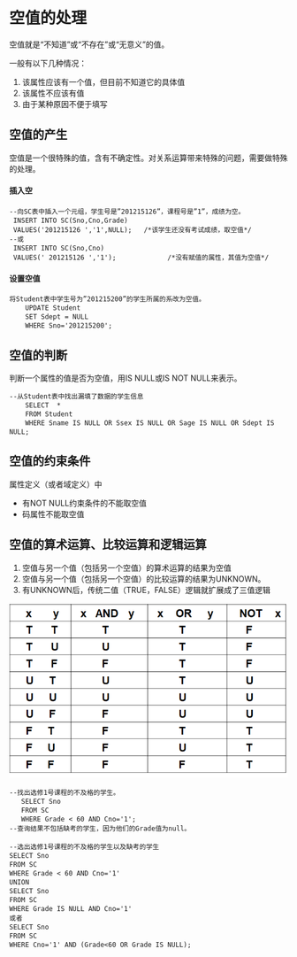 # 空值的处理

空值就是“不知道”或“不存在”或“无意义”的值。 

一般有以下几种情况： 

1. 该属性应该有一个值，但目前不知道它的具体值 
2. 该属性不应该有值 
3. 由于某种原因不便于填写

## 空值的产生 

空值是一个很特殊的值，含有不确定性。对关系运算带来特殊的问题，需要做特殊的处理。

#### 插入空

```text
--向SC表中插入一个元组，学生号是”201215126”，课程号是”1”，成绩为空。
 INSERT INTO SC(Sno,Cno,Grade)
 VALUES('201215126 ','1',NULL);   /*该学生还没有考试成绩，取空值*/
--或
 INSERT INTO SC(Sno,Cno)
 VALUES(' 201215126 ','1');             /*没有赋值的属性，其值为空值*/

```

#### 设置空值

```text
将Student表中学生号为”201215200”的学生所属的系改为空值。
	UPDATE Student
	SET Sdept = NULL
	WHERE Sno='201215200';
```

## 空值的判断 

判断一个属性的值是否为空值，用IS NULL或IS NOT NULL来表示。

```text
--从Student表中找出漏填了数据的学生信息
	SELECT  *
	FROM Student
	WHERE Sname IS NULL OR Ssex IS NULL OR Sage IS NULL OR Sdept IS NULL;
```

## 空值的约束条件 

属性定义（或者域定义）中

* 有NOT NULL约束条件的不能取空值 
* 码属性不能取空值

## 空值的算术运算、比较运算和逻辑运算

1. 空值与另一个值（包括另一个空值）的算术运算的结果为空值 
2. 空值与另一个值（包括另一个空值）的比较运算的结果为UNKNOWN。 
3. 有UNKNOWN后，传统二值（TRUE，FALSE）逻辑就扩展成了三值逻辑

![](../.gitbook/assets/image%20%288%29.png)

```text
--找出选修1号课程的不及格的学生。
   SELECT Sno
   FROM SC
   WHERE Grade < 60 AND Cno='1';
--查询结果不包括缺考的学生，因为他们的Grade值为null。

--选出选修1号课程的不及格的学生以及缺考的学生
SELECT Sno
FROM SC
WHERE Grade < 60 AND Cno='1'
UNION
SELECT Sno
FROM SC
WHERE Grade IS NULL AND Cno='1'
或者
SELECT Sno
FROM SC
WHERE Cno='1' AND (Grade<60 OR Grade IS NULL);

```

